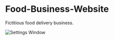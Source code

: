 # Food-Business-Website
Fictitious food delivery business.

![Settings Window](/resources/img/pic_1.png)
